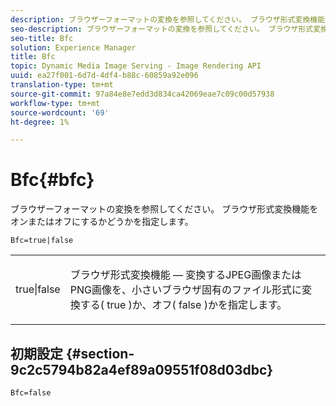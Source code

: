 ```yaml
---
description: ブラウザーフォーマットの変換を参照してください。 ブラウザ形式変換機能をオンまたはオフにするかどうかを指定します。
seo-description: ブラウザーフォーマットの変換を参照してください。 ブラウザ形式変換機能をオンまたはオフにするかどうかを指定します。
seo-title: Bfc
solution: Experience Manager
title: Bfc
topic: Dynamic Media Image Serving - Image Rendering API
uuid: ea27f001-6d7d-4df4-b88c-60859a92e096
translation-type: tm+mt
source-git-commit: 97a84e8e7edd3d834ca42069eae7c09c00d57938
workflow-type: tm+mt
source-wordcount: '69'
ht-degree: 1%

---
```



# Bfc{#bfc}

ブラウザーフォーマットの変換を参照してください。 ブラウザ形式変換機能をオンまたはオフにするかどうかを指定します。

<!--<a id="section_2768B2BEEE214676AA32F17E2A0E3343"></a>-->

`Bfc=true|false`

<table id="simpletable_998CF426296945FEA48D19E33B71A17E"> 
 <tr class="strow"> 
  <td class="stentry"> <p> <span class="codeph"> true|false  </span> </p> </td> 
  <td class="stentry"> <p>ブラウザ形式変換機能 — 変換するJPEG画像またはPNG画像を、小さいブラウザ固有のファイル形式に変換する(<span class="codeph"> true </span>)か、オフ(<span class="codeph"> false </span>)かを指定します。 </p> </td> 
 </tr> 
</table>

## 初期設定 {#section-9c2c5794b82a4ef89a09551f08d03dbc}

`Bfc=false`
